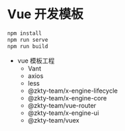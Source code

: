 # Vue 开发模板

```javascript
npm install
npm run serve
npm run build
```

- vue 模板工程
  - Vant
  - axios
  - less
  - @zkty-team/x-engine-lifecycle
  - @zkty-team/x-engine-core
  - @zkty-team/vue-router
  - @zkty-team/x-engine-ui
  - @zkty-team/vuex
